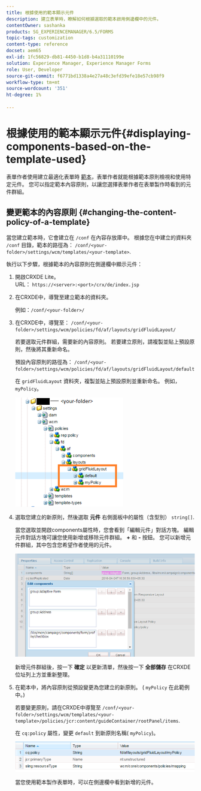 ```yaml
---
title: 根據使用的範本顯示元件
description: 建立表單時，瞭解如何根據選取的範本啟用側邊欄中的元件。
contentOwner: sashanka
products: SG_EXPERIENCEMANAGER/6.5/FORMS
topic-tags: customization
content-type: reference
docset: aem65
exl-id: 1fc56829-db81-4450-b1d8-b4a31110199e
solution: Experience Manager, Experience Manager Forms
role: User, Developer
source-git-commit: f6771bd1338a4e27a48c3efd39efe18e57cb98f9
workflow-type: tm+mt
source-wordcount: '351'
ht-degree: 1%

---
```


# 根據使用的範本顯示元件{#displaying-components-based-on-the-template-used}

表單作者使用建立最適化表單時 [範本](../../forms/using/template-editor.md)，表單作者就能根據範本原則檢視和使用特定元件。 您可以指定範本內容原則，以讓您選擇表單作者在表單製作時看到的元件群組。

## 變更範本的內容原則 {#changing-the-content-policy-of-a-template}

當您建立範本時，它會建立在 `/conf` 在內容存放庫中。 根據您在中建立的資料夾 `/conf` 目錄，範本的路徑為： `/conf/<your-folder>/settings/wcm/templates/<your-template>`.

執行以下步驟，根據範本的內容原則在側邊欄中顯示元件：

1. 開啟CRXDE Lite。\
   URL： `https://<server>:<port>/crx/de/index.jsp`
1. 在CRXDE中，導覽至建立範本的資料夾。

   例如：`/conf/<your-folder>/`

1. 在CRXDE中，導覽至： `/conf/<your-folder>/settings/wcm/policies/fd/af/layouts/gridFluidLayout/`

   若要選取元件群組，需要新的內容原則。 若要建立原則，請複製並貼上預設原則，然後將其重新命名。

   預設內容原則的路徑為： `/conf/<your-folder>/settings/wcm/policies/fd/af/layouts/gridFluidLayout/default`

   在 `gridFluidLayout` 資料夾，複製並貼上預設原則並重新命名。 例如，`myPolicy`。

   ![複製預設原則](assets/crx-default1.png)

1. 選取您建立的新原則，然後選取 **元件** 右側面板中的屬性（含型別） `string[]`.

   當您選取並開啟components屬性時，您會看到「編輯元件」對話方塊。 編輯元件對話方塊可讓您使用新增或移除元件群組。 **+** 和 **-** 按鈕。 您可以新增元件群組，其中包含您希望作者使用的元件。

   ![在原則中新增或移除元件](assets/add-components-list1.png)

   新增元件群組後，按一下 **確定** 以更新清單，然後按一下 **全部儲存** 在CRXDE位址列上方並重新整理。

1. 在範本中，將內容原則從預設變更為您建立的新原則。 ( `myPolicy` 在此範例中。)

   若要變更原則，請在CRXDE中導覽至 `/conf/<your-folder>/settings/wcm/templates/<your-template>/policies/jcr:content/guideContainer/rootPanel/items`.

   在 `cq:policy` 屬性，變更 `default` 到新原則名稱( `myPolicy`)。

   ![已更新範本內容原則](assets/updated-policy.png)

   當您使用範本製作表單時，可以在側邊欄中看到新增的元件。

